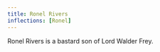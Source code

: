 ```yaml
---
title: Ronel Rivers
inflections: [Ronel]
---
```


Ronel Rivers is a bastard son of Lord Walder Frey.



